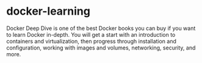 # docker-learning
Docker Deep Dive is one of the best Docker books you can buy if you want to learn Docker in-depth.  You will get a start with an introduction to containers and virtualization, then progress through installation and configuration, working with images and volumes, networking, security, and more.

